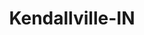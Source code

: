 ---
title: Kendallville-IN
slug: kendallville-in
f_state:
- cms/state/indiana.md
f_locations:
- cms/payday-loan/cash-depot-7034.md
- cms/payday-loan/check-into-cash-11809.md
- cms/payday-loan/check-into-cash-of-indiana-13345.md
- cms/payday-loan/freddies-pay-check-advance-18809.md
updated-on: '2024-05-30T13:41:28.615Z'
created-on: '2024-05-30T13:41:28.615Z'
published-on: '2024-05-30T13:54:32.469Z'
f_city: Kendallville
layout: '[city].html'
tags: city
---